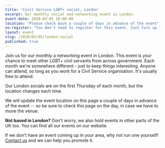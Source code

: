 ```yaml
---
title: 'Civil Service LGBT+ social, London'
excerpt: Our monthly social and networking event in London.
event-date: 2020-03-05 18:00:00
location: "Please check back a couple of days in advance of the event"
no-register: "You don't need to register for this event. Just turn up."
layout: event
slug: /2020/03/05/london-social
published: true
---
```

Join us for our monthly a networking event in London. This event is your chance to meet other LGBT+ civil servants from across government. Each month we're somewhere different - just to keep things interesting. Anyone can attend, so long as you work for a Civil Service organisation. It's usually free to attend.

Our London socials are on the first Thursday of each month, but the location changes each time.

We will update the event location on this page a couple of days in advance of the event -- so be sure to check this page on the day, in case we have to move the venue.

**Not based in London?** Don't worry, we also hold events in other parts of the UK too. You can find all our events on our website.

If we don't have an event coming up in your area, why not run one yourself! [Contact us](/about/contact-us/) and we can help you promote it.
